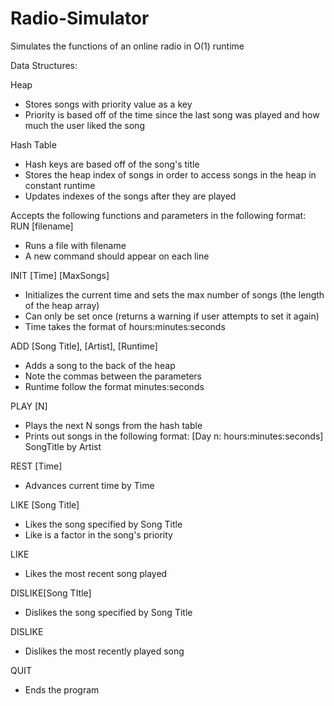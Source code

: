 # Radio-Simulator
Simulates the functions of an online radio in O(1) runtime

Data Structures:

Heap 
- Stores songs with priority value as a key
- Priority is based off of the time since the last song was played and how much the user liked the song

Hash Table 
- Hash keys are based off of the song's title
- Stores the heap index of songs in order to access songs in the heap in constant runtime
- Updates indexes of the songs after they are played

Accepts the following functions and parameters in the following format:
RUN [filename]            
- Runs a file with filename
- A new command should appear on each line

INIT [Time] [MaxSongs]
- Initializes the current time and sets the max number of songs (the length of the heap array)
- Can only be set once (returns a warning if user attempts to set it again)
- Time takes the format of hours:minutes:seconds

ADD [Song Title], [Artist], [Runtime]
- Adds a song to the back of the heap
- Note the commas between the parameters
- Runtime follow the format minutes:seconds

PLAY [N]
- Plays the next N songs from the hash table
- Prints out songs in the following format: [Day n: hours:minutes:seconds] SongTitle by Artist

REST [Time]
- Advances current time by Time

LIKE [Song Title]
- Likes the song specified by Song Title
- Like is a factor in the song's priority

LIKE
- Likes the most recent song played

DISLIKE[Song TItle]
- Dislikes the song specified by Song Title

DISLIKE
- Dislikes the most recently played song

QUIT
- Ends the program
